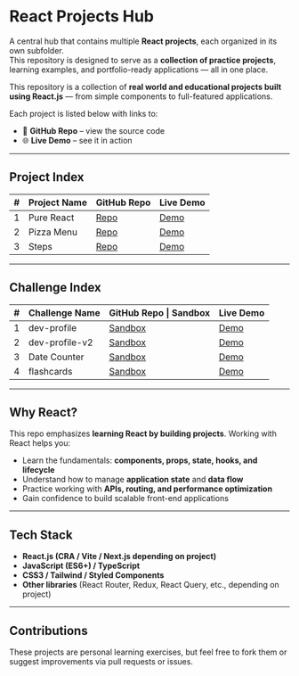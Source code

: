 # React Projects Hub

A central hub that contains multiple **React projects**, each organized in its own subfolder.  
This repository is designed to serve as a **collection of practice projects**, learning examples, and portfolio-ready applications — all in one place.

This repository is a collection of **real world and educational projects built using React.js** — from simple components to full-featured applications.

Each project is listed below with links to:
- 🔗 **GitHub Repo** – view the source code
- 🌐 **Live Demo** – see it in action
---
## Project Index

| #   | Project Name | GitHub Repo             | Live Demo                                     |
| --- | ------------ | ----------------------- | --------------------------------------------- |
| 1   | Pure React   | [Repo](./01-pure-react) | [Demo](./01-pure-react/index.html)            |
| 2   | Pizza Menu   | [Repo](./03-pizza-menu) | [Demo](https://fast-pizza-menue.netlify.app/) |
| 3   | Steps        | [Repo](./04-steps)      | [Demo](https://steps1.netlify.app/)           |
 
---
## Challenge Index

| #   | Challenge Name | GitHub Repo \| Sandbox                                                                         | Live Demo                                                                          |
| --- | -------------- | ---------------------------------------------------------------------------------------------- | ---------------------------------------------------------------------------------- |
| 1   | dev-profile    | [Sandbox](https://codesandbox.io/p/sandbox/cranky-tess-8ftl7l?file=%2Fsrc%2FApp.js)            | [Demo](https://codesandbox.io/p/sandbox/cranky-tess-8ftl7l?file=%2Fsrc%2FApp.js)   |
| 2   | dev-profile-v2 | [Sandbox](https://codesandbox.io/p/sandbox/keen-elbakyan-5g3657?file=%2Fsrc%2FApp.js)          | [Demo](https://codesandbox.io/p/sandbox/keen-elbakyan-5g3657?file=%2Fsrc%2FApp.js) |
| 3   | Date Counter   | [Sandbox](https://codesandbox.io/p/sandbox/jolly-feynman-zvqvxj?file=%2Fsrc%2FApp.js%3A6%2C39) | [Demo](https://zvqvxj.csb.app/)                                                    |
| 4   | flashcards     | [Sandbox](https://codesandbox.io/p/sandbox/pensive-feynman-klxhh4)                             | [Demo](https://klxhh4.csb.app/)                                                    |

---

## Why React?

This repo emphasizes **learning React by building projects**. Working with React helps you:
- Learn the fundamentals: **components, props, state, hooks, and lifecycle**
- Understand how to manage **application state** and **data flow**
- Practice working with **APIs, routing, and performance optimization**
- Gain confidence to build scalable front-end applications

---
## Tech Stack
- **React.js (CRA / Vite / Next.js depending on project)**
- **JavaScript (ES6+) / TypeScript**
- **CSS3 / Tailwind / Styled Components**
- **Other libraries** (React Router, Redux, React Query, etc., depending on project)
---
## Contributions

These projects are personal learning exercises, but feel free to fork them or suggest improvements via pull requests or issues.
